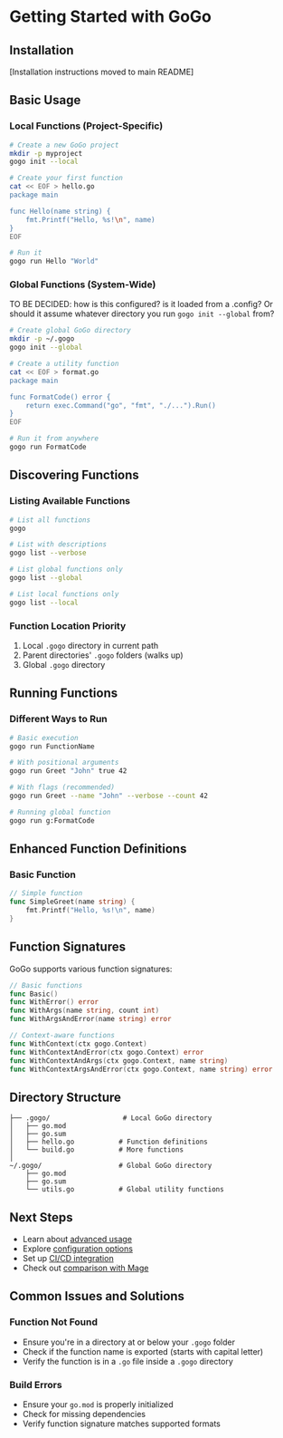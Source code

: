 # Getting Started with GoGo

## Installation
[Installation instructions moved to main README]

## Basic Usage

### Local Functions (Project-Specific)
```bash
# Create a new GoGo project
mkdir -p myproject
gogo init --local

# Create your first function
cat << EOF > hello.go
package main

func Hello(name string) {
    fmt.Printf("Hello, %s!\n", name)
}
EOF

# Run it
gogo run Hello "World"
```

### Global Functions (System-Wide)
TO BE DECIDED: how is this configured? is it loaded from a .config?
Or should it assume whatever directory you run `gogo init --global` from?
```bash
# Create global GoGo directory
mkdir -p ~/.gogo
gogo init --global

# Create a utility function
cat << EOF > format.go
package main

func FormatCode() error {
    return exec.Command("go", "fmt", "./...").Run()
}
EOF

# Run it from anywhere
gogo run FormatCode
```

## Discovering Functions

### Listing Available Functions
```bash
# List all functions
gogo

# List with descriptions
gogo list --verbose

# List global functions only
gogo list --global

# List local functions only
gogo list --local
```

### Function Location Priority
1. Local `.gogo` directory in current path
2. Parent directories' `.gogo` folders (walks up)
3. Global `.gogo` directory

## Running Functions

### Different Ways to Run
```bash
# Basic execution
gogo run FunctionName

# With positional arguments
gogo run Greet "John" true 42

# With flags (recommended)
gogo run Greet --name "John" --verbose --count 42

# Running global function
gogo run g:FormatCode

```

## Enhanced Function Definitions

### Basic Function
```go
// Simple function
func SimpleGreet(name string) {
    fmt.Printf("Hello, %s!\n", name)
}
```

## Function Signatures
GoGo supports various function signatures:
```go
// Basic functions
func Basic()
func WithError() error
func WithArgs(name string, count int)
func WithArgsAndError(name string) error

// Context-aware functions
func WithContext(ctx gogo.Context)
func WithContextAndError(ctx gogo.Context) error
func WithContextAndArgs(ctx gogo.Context, name string)
func WithContextArgsAndError(ctx gogo.Context, name string) error
```

## Directory Structure
```
├── .gogo/                  # Local GoGo directory
│   ├── go.mod
│   ├── go.sum
│   ├── hello.go           # Function definitions
│   └── build.go           # More functions
│
~/.gogo/                   # Global GoGo directory
    ├── go.mod
    ├── go.sum
    └── utils.go           # Global utility functions
```

## Next Steps
- Learn about [advanced usage](./advanced-usage.md)
- Explore [configuration options](./configuration.md)
- Set up [CI/CD integration](./cicd.md)
- Check out [comparison with Mage](./comparison-to-mage.md)

## Common Issues and Solutions

### Function Not Found
- Ensure you're in a directory at or below your `.gogo` folder
- Check if the function name is exported (starts with capital letter)
- Verify the function is in a `.go` file inside a `.gogo` directory

### Build Errors
- Ensure your `go.mod` is properly initialized
- Check for missing dependencies
- Verify function signature matches supported formats
